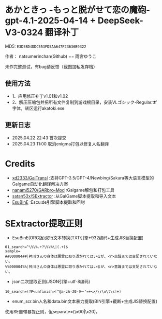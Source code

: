 # あかときっ -もっと脱がせて恋の魔砲- gpt-4.1-2025-04-14 + DeepSeek-V3-0324 翻译补丁

MD5: `E3D5BD4DDC553FD5AA647F23636B9322`

作者： natsumerinchan(Github) == 雨宮ゆうこ

未作完整测试，有bug请反馈（截图加私发存档）

## 使用方法
- 1、应用修正补丁v1.01和v1.02
- 2、解压压缩包并把所有文件复制到游戏根目录，安装VLゴシック-Regular.ttf字体，转区运行akatoki.exe

## 更新日志
- 2025.04.22 22:43 首次提交
- 2025.04.23 11:00 取消enigma打包以修复人名翻译

# Credits

- [xd2333/GalTransl](https://github.com/xd2333/GalTransl.git) :支持GPT-3.5/GPT-4/Newbing/Sakura等大语言模型的Galgame自动化翻译解决方案
- [nanami5270/GARbro-Mod](https://github.com/nanami5270/GARbro-Mod.git) :Galgame解包和打包工具
- [satan53x/SExtractor](https://github.com/satan53x/SExtractor.git) :从GalGame脚本提取和导入文本
- [EsuBinE](https://cottony-vase-131.notion.site/EsuBinE-6f81af237d414e2397f8e98a2104e2a1) :Escu:de引擎脚本提取和回封

# SExtractor提取正则
- EsuBinE(ORG版)双行文本转换(TXT引擎+932编码+生成JIS替换配置)
```
01_search=^\%\%.+?\%\%\|(.+)$
sample=
##000004##|神川さんの身体は悪霊に取り憑かれてはいるが、<r>意識までは支配されていない。
%%000004%%|神川さんの身体は悪霊に取り憑かれてはいるが、<r>意識までは支配されていない。
```

- json二次提取正则(JSON引擎+utf-8编码)
```
10_search=(?P<unfinish>[^@a-zA-Z0-9－'=+<>/\r\n\t\s]+)
```

- enum_scr.bin人名和data.bin文本暴力提取(BIN引擎+截断+生成JIS替换配置)

使用SE自带暴提正则，但separate=(\x00|\x20)。

